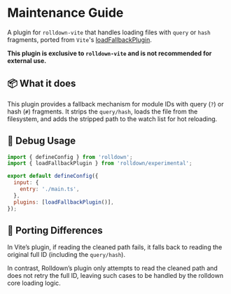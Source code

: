 # Maintenance Guide

A plugin for `rolldown-vite` that handles loading files with `query` or `hash` fragments, ported from `Vite`'s [loadFallbackPlugin](https://github.com/vitejs/rolldown-vite/blob/fa334944/packages/vite/src/node/plugins/loadFallback.ts).

**This plugin is exclusive to `rolldown-vite` and is not recommended for external use.**

## 📦 What it does

This plugin provides a fallback mechanism for module IDs with query (`?`) or hash (`#`) fragments. It strips the `query/hash`, loads the file from the filesystem, and adds the stripped path to the watch list for hot reloading.

## 🚀 Debug Usage

```js
import { defineConfig } from 'rolldown';
import { loadFallbackPlugin } from 'rolldown/experimental';

export default defineConfig({
  input: {
    entry: './main.ts',
  },
  plugins: [loadFallbackPlugin()],
});
```

## 🧪 Porting Differences

In Vite’s plugin, if reading the cleaned path fails, it falls back to reading the original full ID (including the `query/hash`).

In contrast, Rolldown’s plugin only attempts to read the cleaned path and does not retry the full ID, leaving such cases to be handled by the rolldown core loading logic.
